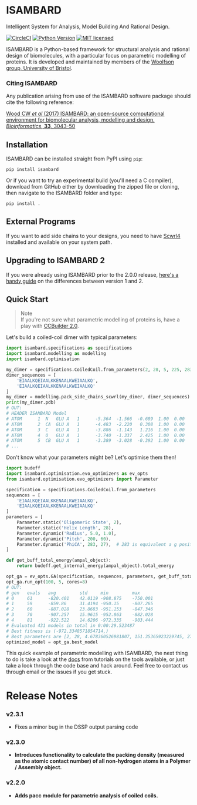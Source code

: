 # ISAMBARD

Intelligent System for Analysis, Model Building And Rational Design.

[![CircleCI](https://circleci.com/gh/isambard-uob/isambard.svg?style=shield)](https://circleci.com/gh/isambard-uob/isambard)
[![Python Version](https://img.shields.io/badge/python-3.5%2C%203.6-lightgrey.svg)](https://woolfson-group.github.io/isambard/)
[![MIT licensed](https://img.shields.io/badge/license-MIT-blue.svg)](https://github.com/woolfson-group/isambard/blob/master/LICENSE.md)

ISAMBARD is a Python-based framework for structural analysis and rational
design of biomolecules, with a particular focus on parametric modelling of
proteins. It is developed and maintained by members of the [Woolfson group, University of Bristol](http://www.chm.bris.ac.uk/org/woolfson/index.html).

### Citing ISAMBARD
Any publication arising from use of the ISAMBARD software package should cite the following reference:

[Wood CW *et al* (2017) ISAMBARD: an open-source computational environment for biomolecular analysis, modelling and design. *Bioinformatics*, **33**, 3043-50](https://doi.org/10.1093/bioinformatics/btx352)

## Installation

ISAMBARD can be installed straight from PyPI using `pip`:

```
pip install isambard
```
Or if you want to try an experimental build (you'll need a C compiler), download
from GitHub either by downloading the zipped file or cloning, then navigate to
the ISAMBARD folder and type:

```
pip install .
```

## External Programs

If you want to add side chains to your designs, you need to have [Scwrl4](http://dunbrack.fccc.edu/lab/scwrl) installed and available on your system path.

## Upgrading to ISAMBARD 2

If you were already using ISAMBARD prior to the 2.0.0 release, [here's a handy
guide](https://gist.github.com/ChrisWellsWood/578fcea671acbb68d4a130315874027b)
on the differences between version 1 and 2.

## Quick Start

> Note<br />
> If you're not sure what parametric modelling of proteins is, have a
> play with [CCBuilder 2.0](http://coiledcoils.chm.bris.ac.uk/ccbuilder2/builder).

Let's build a coiled-coil dimer with typical parameters:

```Python
import isambard.specifications as specifications
import isambard.modelling as modelling
import isambard.optimisation

my_dimer = specifications.CoiledCoil.from_parameters(2, 28, 5, 225, 283)
dimer_sequences = [
    'EIAALKQEIAALKKENAALKWEIAALKQ',
    'EIAALKQEIAALKKENAALKWEIAALKQ'
]
my_dimer = modelling.pack_side_chains_scwrl(my_dimer, dimer_sequences)
print(my_dimer.pdb)
# OUT:
# HEADER ISAMBARD Model                                                                  
# ATOM      1  N   GLU A   1      -5.364  -1.566  -0.689  1.00  0.00           N  
# ATOM      2  CA  GLU A   1      -4.483  -2.220   0.308  1.00  0.00           C  
# ATOM      3  C   GLU A   1      -3.886  -1.143   1.216  1.00  0.00           C  
# ATOM      4  O   GLU A   1      -3.740  -1.337   2.425  1.00  0.00           O  
# ATOM      5  CB  GLU A   1      -3.389  -3.028  -0.392  1.00  0.00           C  
# ...
```

Don't know what your parameters might be? Let's optimise them then!

```Python
import budeff
import isambard.optimisation.evo_optimizers as ev_opts
from isambard.optimisation.evo_optimizers import Parameter

specification = specifications.CoiledCoil.from_parameters
sequences = [
    'EIAALKQEIAALKKENAALKWEIAALKQ',
    'EIAALKQEIAALKKENAALKWEIAALKQ'
]
parameters = [
    Parameter.static('Oligomeric State', 2),
    Parameter.static('Helix Length', 28),
    Parameter.dynamic('Radius', 5.0, 1.0),
    Parameter.dynamic('Pitch', 200, 60),
    Parameter.dynamic('PhiCA', 283, 27),  # 283 is equivalent a g position
]

def get_buff_total_energy(ampal_object):
    return budeff.get_internal_energy(ampal_object).total_energy

opt_ga = ev_opts.GA(specification, sequences, parameters, get_buff_total_energy)
opt_ga.run_opt(100, 5, cores=8)
# OUT:
# gen	evals	avg     	std    	min     	max     
# 0  	61   	-820.401	42.0119	-908.875	-750.001
# 1  	59   	-859.86 	31.4194	-950.15 	-807.265
# 2  	60   	-887.028	23.8683	-951.153	-847.346
# 3  	70   	-907.257	15.9615	-952.863	-882.028
# 4  	81   	-922.522	14.6206	-972.335	-903.444
# Evaluated 431 models in total in 0:00:29.523487
# Best fitness is (-972.3348571854714,)
# Best parameters are [2, 28, 4.678360526981807, 151.35365923229745, 277.2061538048508]
optimized_model = opt_ga.best_model
```

This quick example of parametric modelling with ISAMBARD, the next thing to do
is take a look at the [docs](https://isambard-uob.github.io/isambard/) from
tutorials on the tools available, or just take a look through the code base and
hack around. Feel free to contact us through email or the issues if you get
stuck.

# Release Notes

### v2.3.1

* Fixes a minor bug in the DSSP output parsing code

### v2.3.0

* **Introduces functionality to calculate the packing density (measured as the atomic contact number) of all non-hydrogen atoms in a Polymer / Assembly object.**

### v2.2.0

* **Adds pacc module for parametric analysis of coiled coils.**
